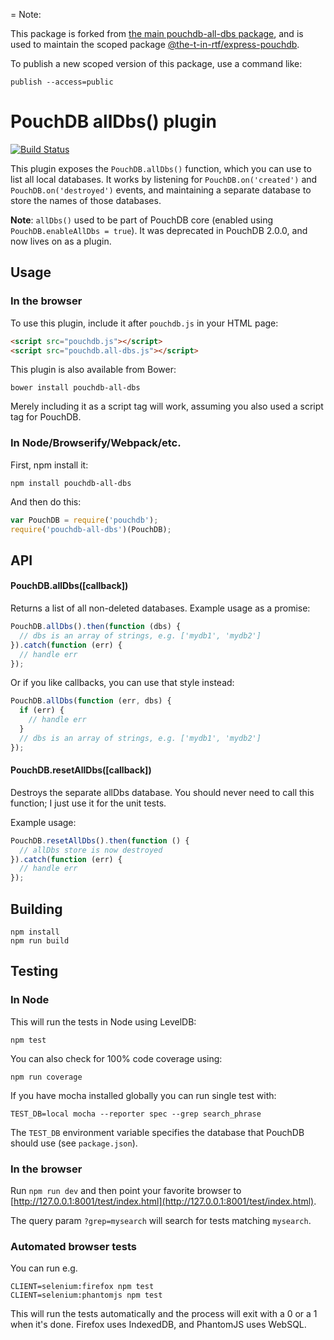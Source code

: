 = Note:

This package is forked from [the main pouchdb-all-dbs package](https://github.com/pouchdb-community/pouchdb-all-dbs), and is
used to maintain the scoped package [@the-t-in-rtf/express-pouchdb](https://www.npmjs.com/package/@the-t-in-rtf/pouchdb-all-dbs).

To publish a new scoped version of this package, use a command like:

```
publish --access=public
```

PouchDB allDbs() plugin
=====

[![Build Status](https://travis-ci.org/nolanlawson/pouchdb-all-dbs.svg)](https://travis-ci.org/nolanlawson/pouchdb-all-dbs)

This plugin exposes the `PouchDB.allDbs()` function, which you can use to list all local databases. It works by listening for `PouchDB.on('created')` and `PouchDB.on('destroyed')` events, and maintaining a separate database to store the names of those databases.

**Note**: `allDbs()` used to be part of PouchDB core (enabled using `PouchDB.enableAllDbs = true`). It was deprecated in PouchDB 2.0.0, and now lives on as a plugin.

Usage
-----

### In the browser

To use this plugin, include it after `pouchdb.js` in your HTML page:

```html
<script src="pouchdb.js"></script>
<script src="pouchdb.all-dbs.js"></script>
```

This plugin is also available from Bower:

```
bower install pouchdb-all-dbs
```

Merely including it as a script tag will work, assuming you also used a script tag for PouchDB.

### In Node/Browserify/Webpack/etc.

First, npm install it:

```
npm install pouchdb-all-dbs
```

And then do this:

```js
var PouchDB = require('pouchdb');
require('pouchdb-all-dbs')(PouchDB);
```

API
-----

#### PouchDB.allDbs([callback])

Returns a list of all non-deleted databases.  Example usage as a promise:

```js
PouchDB.allDbs().then(function (dbs) {
  // dbs is an array of strings, e.g. ['mydb1', 'mydb2']
}).catch(function (err) {
  // handle err
});
```

Or if you like callbacks, you can use that style instead:

```js
PouchDB.allDbs(function (err, dbs) {
  if (err) {
    // handle err
  }
  // dbs is an array of strings, e.g. ['mydb1', 'mydb2']
});
```

#### PouchDB.resetAllDbs([callback])

Destroys the separate allDbs database.  You should never need to call this function; I just use it for the unit tests.

Example usage:

```js
PouchDB.resetAllDbs().then(function () {
  // allDbs store is now destroyed
}).catch(function (err) {
  // handle err
});
```

Building
----
    npm install
    npm run build

Testing
----

### In Node

This will run the tests in Node using LevelDB:

    npm test
    
You can also check for 100% code coverage using:

    npm run coverage


If you have mocha installed globally you can run single test with:
```
TEST_DB=local mocha --reporter spec --grep search_phrase
```

The `TEST_DB` environment variable specifies the database that PouchDB should use (see `package.json`).

### In the browser

Run `npm run dev` and then point your favorite browser to [http://127.0.0.1:8001/test/index.html](http://127.0.0.1:8001/test/index.html).

The query param `?grep=mysearch` will search for tests matching `mysearch`.

### Automated browser tests

You can run e.g.

    CLIENT=selenium:firefox npm test
    CLIENT=selenium:phantomjs npm test

This will run the tests automatically and the process will exit with a 0 or a 1 when it's done. Firefox uses IndexedDB, and PhantomJS uses WebSQL.
